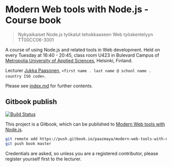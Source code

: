 # Modern Web tools with Node.js - Course book

> Nykyaikaiset Node.js työkalut tehokkaaseen Web työskentelyyn TT00CC06-3001

A course of using Node.js and related tools in Web development.
Held on every Tuesday at 16:40 - 20:45, class room U423 in Bulevard Campus of
[Metropolia University of Applied Sciences](http://www.metropolia.fi/en/ "Metropolia"), Helsinki, Finland.

Lecturer [Jukka Paasonen](http://paazmaya.com), `<first name . last name @ school name . country ISO code>`.

Please see [index.md](index.md) for further contents.

## Gitbook publish

[![Build Status](https://www.gitbook.io/button/status/book/paazmaya/modern-web-tools-with-node-js)](https://www.gitbook.io/book/paazmaya/modern-web-tools-with-node-js/activity)

This project is a Gitbook, which can be published to
[Modern Web tools with Node.js](https://www.gitbook.io/book/paazmaya/modern-web-tools-with-node-js "Modern Web tools with Node.js").

```sh
git remote add https://push.gitbook.io/paazmaya/modern-web-tools-with-node-js.git
git push book master
```

Credentials are asked, so unless you are a registered contributor,
please register yourself first to the lecturer.


